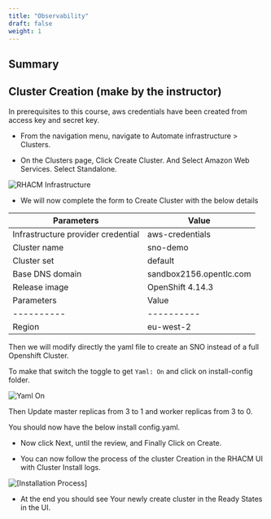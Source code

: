 ```yaml
---
title: "Observability"
draft: false
weight: 1
---
```


## Summary

## Cluster Creation (make by the instructor)

In prerequisites to this course, aws credentials have been created from access key and secret key.

- From the navigation menu, navigate to Automate infrastructure > Clusters.


- On the Clusters page, Click Create Cluster. And Select Amazon Web Services. Select Standalone.

![RHACM Infrastructure](/OPP-2023-lab-instruction.github.io/images/rhacm-infrastructure.png)

- We will now complete the form to Create Cluster with the below details 

| Parameters | Value |
|----------|----------|
| Infrastructure provider credential | aws-credentials |
| Cluster name | sno-demo |
| Cluster set | default |
| Base DNS domain | sandbox2156.opentlc.com |
| Release image | OpenShift 4.14.3 |
| Parameters | Value |
|----------|----------|
| Region | eu-west-2 |

Then we will modify directly the yaml file to create an SNO instead of a full Openshift Cluster.

To make that switch the toggle to get `Yaml: On` and click on install-config folder.

![Yaml On](/OPP-2023-lab-instruction.github.io/images/yaml-on.png)

Then Update master replicas from 3 to 1 and worker replicas from 3 to 0.

You should now have the below install config.yaml.

- Now click Next, until the review, and Finally Click on Create.

- You can now follow the process of the cluster Creation in the RHACM UI with Cluster Install logs. 

![[Installation Process]](/OPP-2023-lab-instruction.github.io/images/creating-cluster-sno-demo.png)

- At the end you should see Your newly create cluster in the Ready States in the UI.

